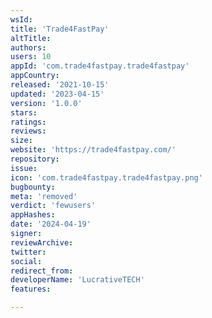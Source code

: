 ```yaml
---
wsId: 
title: 'Trade4FastPay'
altTitle: 
authors: 
users: 10
appId: 'com.trade4fastpay.trade4fastpay'
appCountry: 
released: '2021-10-15'
updated: '2023-04-15'
version: '1.0.0'
stars: 
ratings: 
reviews: 
size: 
website: 'https://trade4fastpay.com/'
repository: 
issue: 
icon: 'com.trade4fastpay.trade4fastpay.png'
bugbounty: 
meta: 'removed'
verdict: 'fewusers'
appHashes: 
date: '2024-04-19'
signer: 
reviewArchive: 
twitter: 
social: 
redirect_from: 
developerName: 'LucrativeTECH'
features: 

---
```


